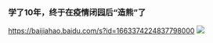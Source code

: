 ### 学了10年，终于在疫情闭园后“造熊”了
https://baijiahao.baidu.com/s?id=1663374224837798000
![](https://pics3.baidu.com/feed/32fa828ba61ea8d364101708deea4a48241f58f6.jpeg?token=717f0eeb445cf9ab5406471e591edbbb)
